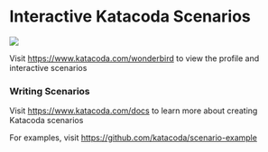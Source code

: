 # Interactive Katacoda Scenarios

[![](http://shields.katacoda.com/katacoda/wonderbird/count.svg)](https://www.katacoda.com/wonderbird "Get your profile on Katacoda.com")

Visit https://www.katacoda.com/wonderbird to view the profile and interactive scenarios

### Writing Scenarios
Visit https://www.katacoda.com/docs to learn more about creating Katacoda scenarios

For examples, visit https://github.com/katacoda/scenario-example
